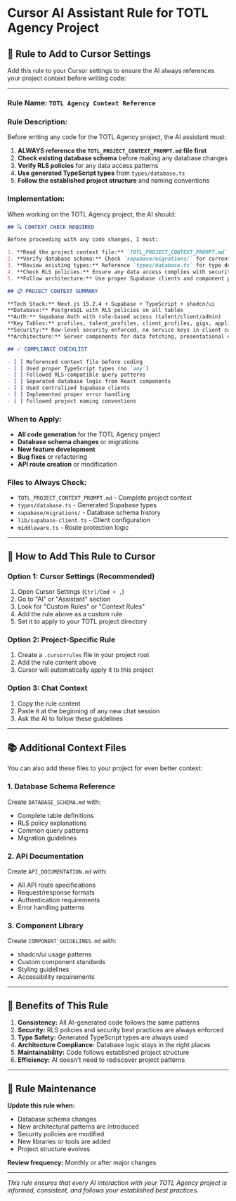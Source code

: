 # Cursor AI Assistant Rule for TOTL Agency Project

## 🎯 Rule to Add to Cursor Settings

Add this rule to your Cursor settings to ensure the AI always references your project context before writing code:

---

### **Rule Name:** `TOTL Agency Context Reference`

### **Rule Description:**
Before writing any code for the TOTL Agency project, the AI assistant must:

1. **ALWAYS reference the `TOTL_PROJECT_CONTEXT_PROMPT.md` file first**
2. **Check existing database schema** before making any database changes
3. **Verify RLS policies** for any data access patterns
4. **Use generated TypeScript types** from `types/database.ts`
5. **Follow the established project structure** and naming conventions

### **Implementation:**
When working on the TOTL Agency project, the AI should:

```markdown
## 🔍 CONTEXT CHECK REQUIRED

Before proceeding with any code changes, I must:

1. **Read the project context file:** `TOTL_PROJECT_CONTEXT_PROMPT.md`
2. **Verify database schema:** Check `supabase/migrations/` for current schema
3. **Review existing types:** Reference `types/database.ts` for type definitions
4. **Check RLS policies:** Ensure any data access complies with security policies
5. **Follow architecture:** Use proper Supabase clients and component patterns

## 📋 PROJECT CONTEXT SUMMARY

**Tech Stack:** Next.js 15.2.4 + Supabase + TypeScript + shadcn/ui
**Database:** PostgreSQL with RLS policies on all tables
**Auth:** Supabase Auth with role-based access (talent/client/admin)
**Key Tables:** profiles, talent_profiles, client_profiles, gigs, applications, bookings, portfolio_items
**Security:** Row-level security enforced, no service keys in client code
**Architecture:** Server components for data fetching, presentational components only

## ✅ COMPLIANCE CHECKLIST

- [ ] Referenced context file before coding
- [ ] Used proper TypeScript types (no `any`)
- [ ] Followed RLS-compatible query patterns
- [ ] Separated database logic from React components
- [ ] Used centralized Supabase clients
- [ ] Implemented proper error handling
- [ ] Followed project naming conventions
```

### **When to Apply:**
- **All code generation** for the TOTL Agency project
- **Database schema changes** or migrations
- **New feature development**
- **Bug fixes** or refactoring
- **API route creation** or modification

### **Files to Always Check:**
- `TOTL_PROJECT_CONTEXT_PROMPT.md` - Complete project context
- `types/database.ts` - Generated Supabase types
- `supabase/migrations/` - Database schema history
- `lib/supabase-client.ts` - Client configuration
- `middleware.ts` - Route protection logic

---

## 🚀 How to Add This Rule to Cursor

### **Option 1: Cursor Settings (Recommended)**

1. Open Cursor Settings (`Ctrl/Cmd + ,`)
2. Go to "AI" or "Assistant" section
3. Look for "Custom Rules" or "Context Rules"
4. Add the rule above as a custom rule
5. Set it to apply to your TOTL project directory

### **Option 2: Project-Specific Rule**

1. Create a `.cursorrules` file in your project root
2. Add the rule content above
3. Cursor will automatically apply it to this project

### **Option 3: Chat Context**

1. Copy the rule content
2. Paste it at the beginning of any new chat session
3. Ask the AI to follow these guidelines

---

## 📚 Additional Context Files

You can also add these files to your project for even better context:

### **1. Database Schema Reference**
Create `DATABASE_SCHEMA.md` with:
- Complete table definitions
- RLS policy explanations
- Common query patterns
- Migration guidelines

### **2. API Documentation**
Create `API_DOCUMENTATION.md` with:
- All API route specifications
- Request/response formats
- Authentication requirements
- Error handling patterns

### **3. Component Library**
Create `COMPONENT_GUIDELINES.md` with:
- shadcn/ui usage patterns
- Custom component standards
- Styling guidelines
- Accessibility requirements

---

## 🎯 Benefits of This Rule

1. **Consistency:** All AI-generated code follows the same patterns
2. **Security:** RLS policies and security best practices are always enforced
3. **Type Safety:** Generated TypeScript types are always used
4. **Architecture Compliance:** Database logic stays in the right places
5. **Maintainability:** Code follows established project structure
6. **Efficiency:** AI doesn't need to rediscover project patterns

---

## 🔄 Rule Maintenance

**Update this rule when:**
- Database schema changes
- New architectural patterns are introduced
- Security policies are modified
- New libraries or tools are added
- Project structure evolves

**Review frequency:** Monthly or after major changes

---

*This rule ensures that every AI interaction with your TOTL Agency project is informed, consistent, and follows your established best practices.* 